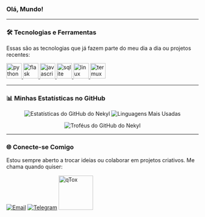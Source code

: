 ### Olá, Mundo!

---

### 🛠️ Tecnologias e Ferramentas

Essas são as tecnologias que já fazem parte do meu dia a dia ou projetos recentes:

<p align="left">
  <a href="https://www.python.org" target="_blank"> <img src="https://skillicons.dev/icons?i=python" alt="python" width="40" height="40"/> </a>
  <a href="https://flask.palletsprojects.com/" target="_blank"> <img src="https://skillicons.dev/icons?i=flask" alt="flask" width="40" height="40"/> </a>
  <a href="https://www.javascript.com" target="_blank"> <img src="https://skillicons.dev/icons?i=js" alt="javascript" width="40" height="40"/> </a>
  <a href="https://sqlite.org/index.html" target="_blank"> <img src="https://skillicons.dev/icons?i=sqlite" alt="sqlite" width="40" height="40"/> </a>
  <a href="https://www.linux.org/" target="_blank"> <img src="https://skillicons.dev/icons?i=linux" alt="linux" width="40" height="40"/> </a>
  <a href="https://termux.dev" target="_blank"> <img src="https://img.shields.io/badge/Termux-black?style=flat-square&logo=linux&logoColor=white" alt="termux" height="40"/> </a>
</p>

---

### 📊 Minhas Estatísticas no GitHub

<p align="center">
  <img src="https://github-readme-stats.vercel.app/api?username=nekyl&show_icons=true&theme=radical&locale=pt-br&hide_title=true&bg_color=00000000" alt="Estatísticas do GitHub do Nekyl"/>
  <img src="https://github-readme-stats.vercel.app/api/top-langs/?username=nekyl&layout=compact&theme=tokyonight&locale=pt-br&hide_title=true&bg_color=00000000" alt="Linguagens Mais Usadas"/>
</p>

<p align="center">
  <img src="https://github-profile-trophy.vercel.app/?username=nekyl&theme=radical&no-frame=true&no-bg=true" alt="Troféus do GitHub do Nekyl"/>
</p>

---


### 🌐 Conecte-se Comigo

Estou sempre aberto a trocar ideias ou colaborar em projetos criativos. Me chama quando quiser:

[![Email](https://img.shields.io/badge/Email-D14836?style=for-the-badge&logo=gmail&logoColor=white)](mailto:nekyl.truth827@slmails.com)
[![Telegram](https://img.shields.io/badge/Telegram-2CA5E0?style=for-the-badge&logo=telegram&logoColor=white)](https://t.me/nekyll)
<a href="tox:475FAAA0F0B489535A57C56893E4FBFB786AEC99ADC188CD48156925FDB30745A47CC1A86CD5">
  <img src="https://i.ibb.co/Y7H4GWTH/qTox.png" alt="qTox" border="0" width="90" style="position: relative; top: 1px;">
</a>


<picture>
  <source
    srcset="https://github-readme-stats.vercel.app/api?username=nekyl&show_icons=true&theme=dracula&locale=pt-br"
    media="(prefers-color-scheme: dark)"
  />
</picture>
